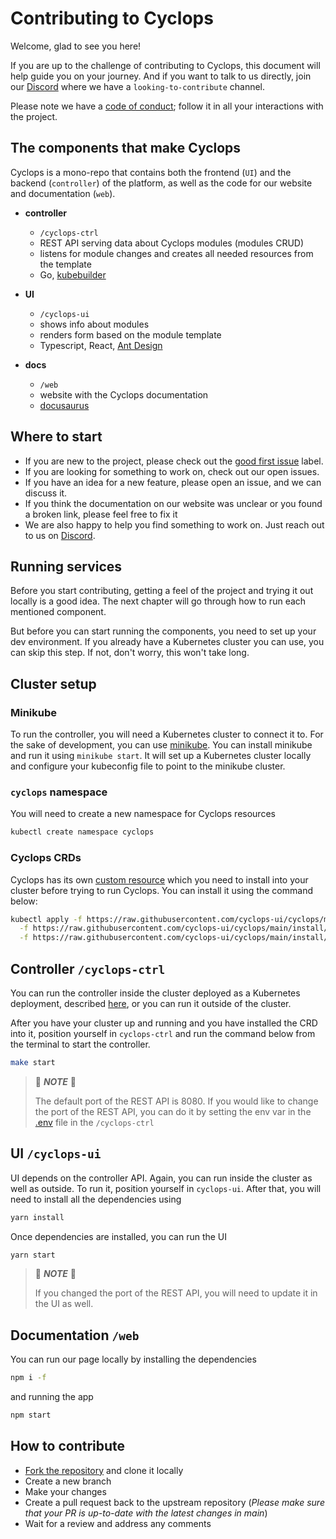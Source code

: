 # Contributing to Cyclops

Welcome, glad to see you here!

If you are up to the challenge of contributing to Cyclops, this document will help guide you on your journey. And if you want to talk to us directly, join our [Discord](https://discord.com/invite/8ErnK3qDb3) where we have a `looking-to-contribute` channel.

Please note we have a [code of conduct](./CODE_OF_CONDUCT.md); follow it in all your interactions with the project.

## The components that make Cyclops

Cyclops is a mono-repo that contains both the frontend (`UI`) and the backend (`controller`) of the platform, as well as the code for our website and documentation (`web`).

- **controller**

  - `/cyclops-ctrl`
  - REST API serving data about Cyclops modules (modules CRUD)
  - listens for module changes and creates all needed resources from the template
  - Go, [kubebuilder](https://book.kubebuilder.io/)

- **UI**

  - `/cyclops-ui`
  - shows info about modules
  - renders form based on the module template
  - Typescript, React, [Ant Design](https://ant.design/)

- **docs**

  - `/web`
  - website with the Cyclops documentation
  - [docusaurus](https://docusaurus.io/)

## Where to start

- If you are new to the project, please check out the [good first issue](https://github.com/cyclops-ui/cyclops/issues?q=is:open+is:issue+label:%22good+first+issue%22) label.
- If you are looking for something to work on, check out our open issues.
- If you have an idea for a new feature, please open an issue, and we can discuss it.
- If you think the documentation on our website was unclear or you found a broken link, please feel free to fix it
- We are also happy to help you find something to work on. Just reach out to us on [Discord](https://discord.com/invite/8ErnK3qDb3).

## Running services

Before you start contributing, getting a feel of the project and trying it out locally is a good idea. The next chapter will go through how to run each mentioned component.

But before you can start running the components, you need to set up your dev environment. If you already have a Kubernetes cluster you can use, you can skip this step. If not, don't worry, this won't take long.

## Cluster setup

### **Minikube**

To run the controller, you will need a Kubernetes cluster to connect it to. For the sake of development, you can use [minikube](https://minikube.sigs.k8s.io/docs/).
You can install minikube and run it using `minikube start`. It will set up a Kubernetes cluster locally and configure your kubeconfig file to point to the minikube cluster.

### `cyclops` namespace

You will need to create a new namespace for Cyclops resources
```zsh
kubectl create namespace cyclops
```

### Cyclops CRDs

Cyclops has its own [custom resource](https://kubernetes.io/docs/concepts/extend-kubernetes/api-extension/custom-resources/) which you need to install into your cluster before trying to run Cyclops.
You can install it using the command below:

```zsh
kubectl apply -f https://raw.githubusercontent.com/cyclops-ui/cyclops/main/install/chart/crds/cyclops-module.yaml \
  -f https://raw.githubusercontent.com/cyclops-ui/cyclops/main/install/chart/crds/template-auth-rule.yaml \
  -f https://raw.githubusercontent.com/cyclops-ui/cyclops/main/install/chart/crds/template-store.yaml
```

## **Controller** `/cyclops-ctrl`

You can run the controller inside the cluster deployed as a Kubernetes deployment, described [here](https://github.com/cyclops-ui/cyclops/blob/a4d21a48648e79fe27e51600f5489ae0d36175a7/install/cyclops-install.yaml#L259),
or you can run it outside of the cluster.

After you have your cluster up and running and you have installed the CRD into it, position yourself in `cyclops-ctrl` and run the command below from the terminal to start the controller.

```zsh
make start
```

> 📌 **_NOTE_** 📌
>
> The default port of the REST API is 8080. If you would like to change the port of the REST API, you can do it by setting the env var in the [.env](https://github.com/cyclops-ui/cyclops/blob/main/cyclops-ctrl/.env) file in the `/cyclops-ctrl`


## **UI** `/cyclops-ui`

UI depends on the controller API. Again, you can run inside the cluster as well as outside. To run it, position yourself
in `cyclops-ui`. After that, you will need to install all the dependencies using

```zsh
yarn install
```

Once dependencies are installed, you can run the UI

```zsh
yarn start
```

> 📌 **_NOTE_** 📌
>
> If you changed the port of the REST API, you will need to update it in the UI as well.

## **Documentation** `/web`

You can run our page locally by installing the dependencies

```zsh
npm i -f
```

and running the app

```zsh
npm start
```

## How to contribute

- [Fork the repository](https://github.com/cyclops-ui/cyclops/fork) and clone it locally
- Create a new branch
- Make your changes
- Create a pull request back to the upstream repository (_Please make sure that your PR is up-to-date with the latest changes in main_)
- Wait for a review and address any comments
